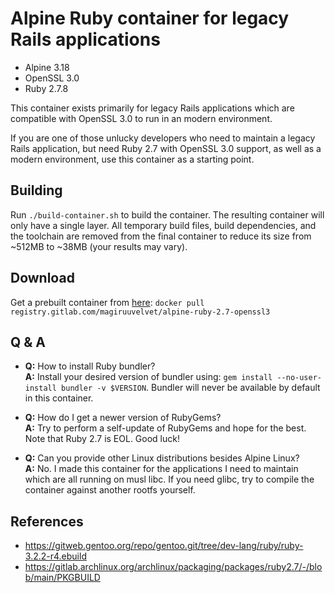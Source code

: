 # Alpine Ruby container for legacy Rails applications

- Alpine 3.18
- OpenSSL 3.0
- Ruby 2.7.8

This container exists primarily for legacy Rails applications which are compatible with
OpenSSL 3.0 to run in an modern environment.

If you are one of those unlucky developers who need to maintain a legacy Rails application,
but need Ruby 2.7 with OpenSSL 3.0 support, as well as a modern environment, use this container as a starting point.

## Building

Run `./build-container.sh` to build the container. The resulting container will only
have a single layer. All temporary build files, build dependencies, and the toolchain
are removed from the final container to reduce its size from ~512MB to ~38MB (your results may vary).

## Download

Get a prebuilt container from [here](https://gitlab.com/magiruuvelvet/alpine-ruby-2.7-openssl3/container_registry):
`docker pull registry.gitlab.com/magiruuvelvet/alpine-ruby-2.7-openssl3`

## Q & A

 - **Q:** How to install Ruby bundler? \
   **A:** Install your desired version of bundler using: `gem install --no-user-install bundler -v $VERSION`. Bundler will never be available by default in this container.

 - **Q:** How do I get a newer version of RubyGems? \
   **A:** Try to perform a self-update of RubyGems and hope for the best. Note that Ruby 2.7 is EOL. Good luck!

 - **Q:** Can you provide other Linux distributions besides Alpine Linux? \
   **A:** No. I made this container for the applications I need to maintain which are all running on musl libc. If you need glibc, try to compile the container against another rootfs yourself.

## References

 - https://gitweb.gentoo.org/repo/gentoo.git/tree/dev-lang/ruby/ruby-3.2.2-r4.ebuild
 - https://gitlab.archlinux.org/archlinux/packaging/packages/ruby2.7/-/blob/main/PKGBUILD
